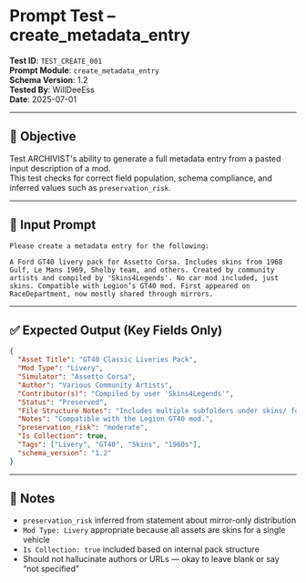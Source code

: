 # Prompt Test – create_metadata_entry

**Test ID**: `TEST_CREATE_001`  
**Prompt Module**: `create_metadata_entry`  
**Schema Version**: 1.2  
**Tested By**: WillDeeEss  
**Date**: 2025-07-01  

---

## 🎯 Objective

Test ARCHIVIST's ability to generate a full metadata entry from a pasted input description of a mod.  
This test checks for correct field population, schema compliance, and inferred values such as `preservation_risk`.

---

## 📝 Input Prompt

```
Please create a metadata entry for the following:

A Ford GT40 livery pack for Assetto Corsa. Includes skins from 1968 Gulf, Le Mans 1969, Shelby team, and others. Created by community artists and compiled by 'Skins4Legends'. No car mod included, just skins. Compatible with Legion’s GT40 mod. First appeared on RaceDepartment, now mostly shared through mirrors.
```

---

## ✅ Expected Output (Key Fields Only)

```json
{
  "Asset Title": "GT40 Classic Liveries Pack",
  "Mod Type": "Livery",
  "Simulator": "Assetto Corsa",
  "Author": "Various Community Artists",
  "Contributor(s)": "Compiled by user 'Skins4Legends'",
  "Status": "Preserved",
  "File Structure Notes": "Includes multiple subfolders under skins/ for GT40.",
  "Notes": "Compatible with the Legion GT40 mod.",
  "preservation_risk": "moderate",
  "Is Collection": true,
  "Tags": ["Livery", "GT40", "Skins", "1960s"],
  "schema_version": "1.2"
}
```

---

## 📌 Notes

- `preservation_risk` inferred from statement about mirror-only distribution  
- `Mod Type: Livery` appropriate because all assets are skins for a single vehicle  
- `Is Collection: true` included based on internal pack structure  
- Should not hallucinate authors or URLs — okay to leave blank or say “not specified”
